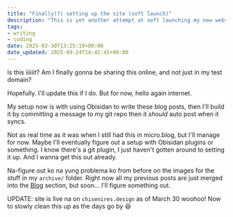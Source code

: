```yaml
---
title: "Finally(?) setting up the site (soft launch)"
description: "This is yet another attempt at soft launching my new website setup"
tags: 
- writing
- coding
date: 2025-03-30T13:25:19+00:00
date_updated: 2025-09-24T14:42:45+00:00
---
```


Is this iiiiiit? Am I finally gonna be sharing this online, and not just in my test domain?

Hopefully. I'll update this if I do. But for now, hello again internet.

My setup now is with using Obisidan to write these blog posts, then I'll build it by committing a message to my git repo then it _should_ auto post when it syncs.

Not as real time as it was when I still had this in micro.blog, but I'll manage for now. Maybe I'll eventually figure out a setup with Obisidan plugins or something. I know there's a git plugin, I just haven't gotten around to setting it up. And I wanna get this out already.

Na-figure out ko na yung problema ko from before on the images for the stuff in my `archive/` folder. Right now all my previous posts are just merged into the [Blog](/blog) section, but soon... I'll figure something out.

UPDATE: site is live na on `chisenires.design` as of March 30 woohoo! Now to slowly clean this up as the days go by 😆
